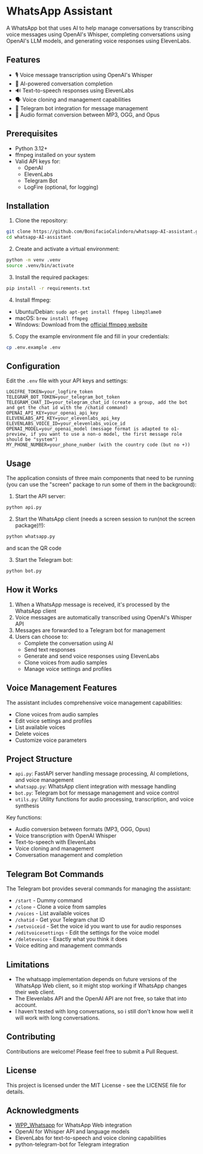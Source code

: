 # WhatsApp Assistant

A WhatsApp bot that uses AI to help manage conversations by transcribing voice messages using OpenAI's Whisper, completing conversations using OpenAI's LLM models, and generating voice responses using ElevenLabs.

## Features

- 🎙️ Voice message transcription using OpenAI's Whisper
- 💬 AI-powered conversation completion
- 🔊 Text-to-speech responses using ElevenLabs
- 🗣️ Voice cloning and management capabilities
- 🤖 Telegram bot integration for message management
- 🔄 Audio format conversion between MP3, OGG, and Opus

## Prerequisites

- Python 3.12+
- ffmpeg installed on your system
- Valid API keys for:
  - OpenAI
  - ElevenLabs
  - Telegram Bot
  - LogFire (optional, for logging)

## Installation

1. Clone the repository:

```bash
git clone https://github.com/BonifacioCalindoro/whatsapp-AI-assistant.git
cd whatsapp-AI-assistant
```


2. Create and activate a virtual environment:

```bash
python -m venv .venv
source .venv/bin/activate
```

3. Install the required packages:

```bash
pip install -r requirements.txt
```

4. Install ffmpeg:
- Ubuntu/Debian: `sudo apt-get install ffmpeg libmp3lame0`
- macOS: `brew install ffmpeg`
- Windows: Download from the [official ffmpeg website](https://ffmpeg.org/download.html)

5. Copy the example environment file and fill in your credentials:

```bash
cp .env.example .env
```

## Configuration

Edit the `.env` file with your API keys and settings:

```env
LOGIFRE_TOKEN=your_logfire_token
TELEGRAM_BOT_TOKEN=your_telegram_bot_token
TELEGRAM_CHAT_ID=your_telegram_chat_id (create a group, add the bot and get the chat id with the /chatid command)
OPENAI_API_KEY=your_openai_api_key
ELEVENLABS_API_KEY=your_elevenlabs_api_key
ELEVENLABS_VOICE_ID=your_elevenlabs_voice_id
OPENAI_MODEL=your_openai_model (message format is adapted to o1-preview, if you want to use a non-o model, the first message role should be "system")
MY_PHONE_NUMBER=your_phone_number (with the country code (but no +))
```

## Usage

The application consists of three main components that need to be running (you can use the "screen" package to run some of them in the background):

1. Start the API server:

```bash
python api.py
```

2. Start the WhatsApp client (needs a screen session to run(not the screen package)!!):

```bash
python whatsapp.py
```
and scan the QR code

3. Start the Telegram bot:

```bash
python bot.py
```

## How it Works

1. When a WhatsApp message is received, it's processed by the WhatsApp client
2. Voice messages are automatically transcribed using OpenAI's Whisper API
3. Messages are forwarded to a Telegram bot for management
4. Users can choose to:
   - Complete the conversation using AI
   - Send text responses
   - Generate and send voice responses using ElevenLabs
   - Clone voices from audio samples
   - Manage voice settings and profiles

## Voice Management Features

The assistant includes comprehensive voice management capabilities:
- Clone voices from audio samples
- Edit voice settings and profiles
- List available voices
- Delete voices
- Customize voice parameters

## Project Structure

- `api.py`: FastAPI server handling message processing, AI completions, and voice management
- `whatsapp.py`: WhatsApp client integration with message handling
- `bot.py`: Telegram bot for message management and voice control
- `utils.py`: Utility functions for audio processing, transcription, and voice synthesis

Key functions:
- Audio conversion between formats (MP3, OGG, Opus)
- Voice transcription with OpenAI Whisper
- Text-to-speech with ElevenLabs
- Voice cloning and management
- Conversation management and completion

## Telegram Bot Commands

The Telegram bot provides several commands for managing the assistant:
- `/start` - Dummy command
- `/clone` - Clone a voice from samples
- `/voices` - List available voices
- `/chatid` - Get your Telegram chat ID
- `/setvoiceid` - Set the voice id you want to use for audio responses
- `/editvoicesettings` - Edit the settings for the voice model
- `/deletevoice` - Exactly what you think it does
- Voice editing and management commands

## Limitations

- The whatsapp implementation depends on future versions of the WhatsApp Web client, so it might stop working if WhatsApp changes their web client.
- The Elevenlabs API and the OpenAI API are not free, so take that into account.
- I haven't tested with long conversations, so i still don't know how well it will work with long conversations.

## Contributing

Contributions are welcome! Please feel free to submit a Pull Request.

## License

This project is licensed under the MIT License - see the LICENSE file for details.

## Acknowledgments

- [WPP_Whatsapp](https://github.com/3mora2/WPP_Whatsapp) for WhatsApp Web integration
- OpenAI for Whisper API and language models
- ElevenLabs for text-to-speech and voice cloning capabilities
- python-telegram-bot for Telegram integration

